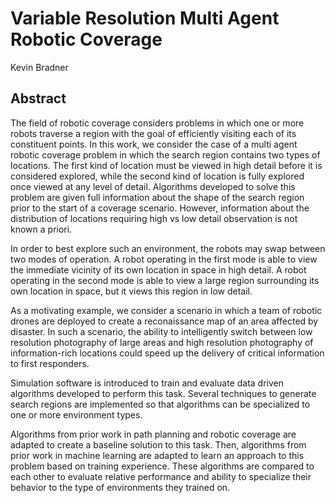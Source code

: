 # Variable Resolution Multi Agent Robotic Coverage

Kevin Bradner

## Abstract

The field of robotic coverage considers problems in which one or more robots traverse a region with the goal of efficiently visiting each of its constituent points. In this work, we consider the case of a multi agent robotic coverage problem in which the search region contains two types of locations. The first kind of location must be viewed in high detail before it is considered explored, while the second kind of location is fully explored once viewed at any level of detail. Algorithms developed to solve this problem are given full information about the shape of the search region prior to the start of a coverage scenario. However, information about the distribution of locations requiring high vs low detail observation is not known a priori.

In order to best explore such an environment, the robots may swap between two modes of operation. A robot operating in the first mode is able to view the immediate vicinity of its own location in space in high detail. A robot operating in the second mode is able to view a large region surrounding its own location in space, but it views this region in low detail.

As a motivating example, we consider a scenario in which a team of robotic drones are deployed to create a reconaissance map of an area affected by disaster. In such a scenario, the ability to intelligently switch between low resolution photography of large areas and high resolution photography of information-rich locations could speed up the delivery of critical information to first responders.

Simulation software is introduced to train and evaluate data driven algorithms developed to perform this task. Several techniques to generate search regions are implemented so that algorithms can be specialized to one or more environment types. 

Algorithms from prior work in path planning and robotic coverage are adapted to create a baseline solution to this task. Then, algorithms from prior work in machine learning are adapted to learn an approach to this problem based on training experience. These algorithms are compared to each other to evaluate relative performance and ability to specialize their behavior to the type of environments they trained on.